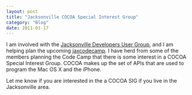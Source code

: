 ```yaml
---
layout: post
title: "Jacksonville COCOA Special Interest Group"
category: "Blog"
date: 2011-01-17
---
```



I am involved with the [Jacksonville Developers User Group](http://www.jaxdug.com), and I am helping plan the upcoming [jaxcodecamp](http://www.jaxcodecamp.com). I have herd from some of the members planning the Code Camp that there is some interest in a COCOA Special Interest Group. COCOA makes up the set of APIs that are used to program the Mac OS X and the iPhone.

Let me know if you are interested in the a COCOA SIG if you live in the Jacksonville area.